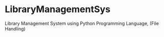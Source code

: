 # LibraryManagementSys
Library Management System using Python Programming Language, (File Handling)

